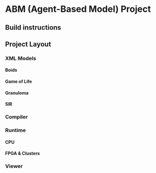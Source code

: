 # ABM (Agent-Based Model) Project

## Build instructions

## Project Layout
### XML Models
#### Boids
#### Game of Life
#### Granuloma
#### SIR
### Compiler
### Runtime
#### CPU
#### FPGA & Clusters
### Viewer
